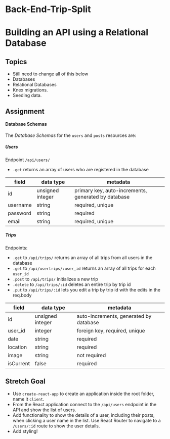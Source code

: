 # Back-End-Trip-Split
# Building an API using a Relational Database

## Topics
- Still need to change all of this below 
- Databases
- Relational Databases
- Knex migrations.
- Seeding data.

## Assignment

#### Database Schemas

The _Database Schemas_ for the `users` and `posts` resources are:

##### Users

Endpoint `/api/users/`
- `.get` returns an array of users who are registered in the database

| field                   | data type        | metadata                                            |
| ----------------------- | ---------------- | --------------------------------------------------- |
| id                      | unsigned integer | primary key, auto-increments, generated by database |
| username                | string           | required, unique                                    |
| password                | string           | required                                            |
| email                   | string           | required, unique                                    |

##### Trips

Endpoints:
- `.get` to `/api/trips/` returns an array of all trips from all users in the database
- `.get` to `/api/usertrips/:user_id` returns an array of all trips for each `user_id`
- `.post` to `/api/trips/` initializes a new trip
- `.delete` to `/api/trips/:id` deletes an entire trip by trip id 
- `.put` to `/api/trips/:id` lets you edit a trip by trip id with the edits in the req.body 


| field                   | data type        | metadata                                            |
| ----------------------- | ---------------- | --------------------------------------------------- |
| id                      | unsigned integer | auto-increments, generated by database              |
| user_id                 | integer          | foreign key, required, unique                       |
| date                    | string           | required                                            |
| location                | string           | required                                            |
| image                   | string           | not required                                        |
| isCurrent               | false            | required                                            |












## Stretch Goal

- Use `create-react-app` to create an application inside the root folder, name it `client`.
- From the React application connect to the `/api/users` endpoint in the API and show the list of users.
- Add functionality to show the details of a user, including their posts, when clicking a user name in the list. Use React Router to navigate to a `/users/:id` route to show the user details.
- Add styling!
